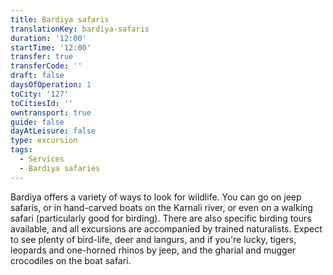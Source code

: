 ```yaml
---
title: Bardiya safaris
translationKey: bardiya-safaris
duration: '12:00'
startTime: '12:00'
transfer: true
transferCode: ''
draft: false
daysOfOperation: 1
toCity: '127'
toCitiesId: ''
owntransport: true
guide: false
dayAtLeisure: false
type: excursion
tags:
  - Services
  - Bardiya safaries
---
```

Bardiya offers a variety of ways to look for wildlife. You can go on jeep safaris, or in hand-carved boats on the Karnali river, or even on a walking safari (particularly good for birding). There are also specific birding tours available, and all excursions are accompanied by trained naturalists. Expect to see plenty of bird-life, deer and langurs, and if you're lucky, tigers, leopards and one-horned rhinos by jeep, and the gharial and mugger crocodiles on the boat safari.